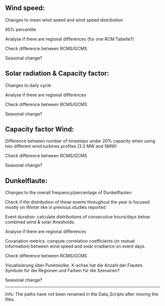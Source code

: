 Wind speed:
------
Changes to mean wind speed and wind speed distribution

95% percentile

Analyse if there are regional differences (for one RCM Tabelle?)

Check difference between RCMS/GCMS

Seasonal change?

Solar radiation & Capacity factor:
---------
Changes to daily cycle

Analyse if there are regional differences

Check difference between RCMS/GCMS

Seasonal change?

Capacity factor Wind:
--------------------
Difference between number of timesteps under 20% capacity when using two different wind turbines profiles (3.3 MW and 5MW)

Check difference between RCMS/GCMS

Seasonal change?

Dunkelflaute:
-------
Changes to the overall frequency/percentage of Dunkelflauten

Check if the distribution of these events throughout the year is focused mostly on Winter like in previous studies reported.

Event duration: calculate distributions of consecutive hours/days below combined wind & solar thresholds.

Analyse if there are regional differences

Covariation metrics: compute correlation coefficients (or mutual information) between wind speed and solar irradiance on event days.

Check difference between RCMS/GCMS

Visualisierung über Punktwolke. X-achse hat die Anzahl der Flauten. Symbole für die Regionen und Farben für die Szenarien?

Seasonal change?

--------------
Info:
The paths have not been renamed in the Data_Scripts after moving the files.

